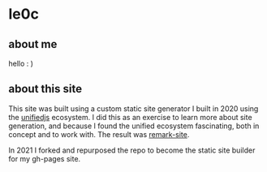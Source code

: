# le0c

## about me

hello : ) 

## about this site

This site was built using a custom static site generator I built in 2020 using the [unifiedjs](https://unifiedjs.com/) ecosystem. I did this as an exercise to learn more about site generation, and because I found the unified ecosystem fascinating, both in concept and to work with. The result was [remark-site](https://github.com/techtestleo/remark-site).

In 2021 I forked and repurposed the repo to become the static site builder for my gh-pages site.